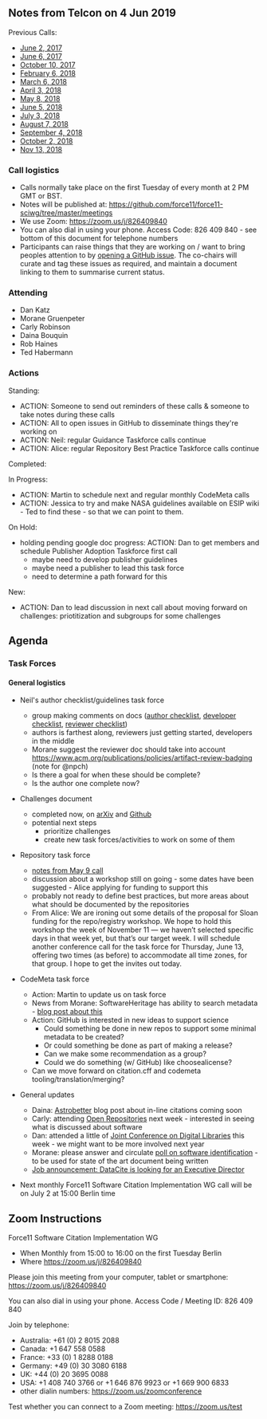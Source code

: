 ## Notes from Telcon on 4 Jun 2019

Previous Calls:
 - [June 2, 2017](https://github.com/force11/force11-sciwg/blob/master/meetings/20170602-Notes.md)
 - [June 6, 2017](https://github.com/force11/force11-sciwg/blob/master/meetings/20170606-Notes.md)
 - [October 10, 2017](https://github.com/force11/force11-sciwg/blob/master/meetings/20171010-Notes.md)
 - [February 6, 2018](https://github.com/force11/force11-sciwg/blob/master/meetings/20180206-Notes.md)
 - [March 6, 2018](https://github.com/force11/force11-sciwg/blob/master/meetings/20180306-Notes.md)
 - [April 3, 2018](https://github.com/force11/force11-sciwg/blob/master/meetings/20180403-Notes.md)
 - [May 8, 2018](https://github.com/force11/force11-sciwg/blob/master/meetings/20180508-Notes.md)
 - [June 5, 2018](https://github.com/force11/force11-sciwg/blob/master/meetings/20180605-Notes.md)
 - [July 3, 2018](https://github.com/force11/force11-sciwg/blob/master/meetings/20180703-Notes.md)
 - [August 7, 2018](https://github.com/force11/force11-sciwg/blob/master/meetings/20180807-Notes.md)
 - [September 4, 2018](https://github.com/force11/force11-sciwg/blob/master/meetings/20180904-Notes.md)
 - [October 2, 2018](https://github.com/force11/force11-sciwg/blob/master/meetings/20181002-Notes.md)
 - [Nov 13, 2018](https://github.com/force11/force11-sciwg/blob/master/meetings/20181113-Notes.md)
 
### Call logistics

 - Calls normally take place on the first Tuesday of every month at 2 PM GMT or BST.
 - Notes will be published at: https://github.com/force11/force11-sciwg/tree/master/meetings
 - We use Zoom: https://zoom.us/j/826409840
 - You can also dial in using your phone. Access Code: 826 409 840 - see bottom of this document for telephone numbers
 - Participants can raise things that they are working on / want to bring peoples attention to by [opening a GitHub issue](https://github.com/force11/force11-sciwg/issues). The co-chairs will curate and tag these issues as required, and maintain a document linking to them to summarise current status.

### Attending

* Dan Katz
* Morane Gruenpeter
* Carly Robinson
* Daina Bouquin
* Rob Haines
* Ted Habermann


### Actions

Standing:
 * ACTION: Someone to send out reminders of these calls & someone to take notes during these calls
 * ACTION: All to open issues in GitHub to disseminate things they're working on
 * ACTION: Neil: regular Guidance Taskforce calls continue
 * ACTION: Alice: regular Repository Best Practice Taskforce calls continue

Completed:
 
In Progress:
 * ACTION: Martin to schedule next and regular monthly CodeMeta calls
 * ACTION: Jessica to try and make NASA guidelines available on ESIP wiki - Ted to find these - so that we can point to them.
 
On Hold: 
 * holding pending google doc progress: ACTION: Dan to get members and schedule Publisher Adoption Taskforce first call
   * maybe need to develop publisher guidelines
   * maybe need a publisher to lead this task force
   * need to determine a path forward for this

New:
 * ACTION: Dan to lead discussion in next call about moving forward on challenges: priotitization and subgroups for some challenges
 
## Agenda


### Task Forces
  
#### General logistics

- Neil's author checklist/guidelines task force
  - group making comments on docs ([author checklist](https://docs.google.com/document/d/1ENisZeQcHdPYDTndE88CKp7gRjpjSUq2ITJ3ZBifHFM/edit?usp=sharing), [developer checklist](https://docs.google.com/document/d/15IiHljWa7Bf55FSdb4reNiIhFmZ7Ai_FmSslLB8o6ig/edit), [reviewer checklist](https://docs.google.com/document/d/1IBax3IGla6VLiY1dIiVH8V0pOJdqIigs8M_4omN0UBo/edit))
  - authors is farthest along, reviewers just getting started, developers in the middle
  - Morane suggest the reviewer doc should take into account https://www.acm.org/publications/policies/artifact-review-badging (note for @npch)
  - Is there a goal for when these should be complete?
  - Is the author one complete now?
  
- Challenges document
  - completed now, on [arXiv](https://arxiv.org/abs/1905.08674) and [Github](https://github.com/force11/force11-sciwg/tree/master/Challenges)
  - potential next steps
    - prioritize challenges
    - create new task forces/activities to work on some of them

- Repository task force
  - [notes from May 9 call](https://docs.google.com/document/d/1DriGOYmLVKmOfbttYOVPR7T61OnAt6isAG__Nsu4Veg/edit)
  - discussion about a workshop still on going - some dates have been suggested - Alice applying for funding to support this
  - probably not ready to define best practices, but more areas about what should be documented by the repositories
  - From Alice: We are ironing out some details of the proposal for Sloan funding for the repo/registry workshop. We hope to hold this workshop the week of November 11 — we haven’t selected specific days in that week yet, but that’s our target week. I will schedule another conference call for the task force for Thursday, June 13, offering two times (as before) to accommodate all time zones, for that group. I hope to get the invites out today.
  
- CodeMeta task force
  - Action: Martin to update us on task force
  - News from Morane: SoftwareHeritage has ability to search metadata - [blog post about this](https://www.softwareheritage.org/2019/05/28/mining-software-metadata-for-80-m-projects-and-even-more/)
  - Action: GitHub is interested in new ideas to support science
    - Could something be done in new repos to support some minimal metadata to be created?
    - Or could something be done as part of making a release?
    - Can we make some recommendation as a group?
    - Could we do something (w/ GitHub) like choosealicense?
  - Can we move forward on citation.cff and codemeta tooling/translation/merging?

- General updates
  - Daina: [Astrobetter](https://www.astrobetter.com) blog post about in-line citations coming soon
  - Carly: attending [Open Repositories](https://www.openrepositories.org) next week - interested in seeing what is discussed about software
  - Dan: attended a little of [Joint Conference on Digital Libraries](https://www.jcdl.org) this week - we might want to be more involved next year
  - Morane: please answer and circulate [poll on software identification](https://forms.gle/Mtg5pJMqWjh9Z5Ep8) - to be used for state of the art document being written
  - [Job announcement: DataCite is looking for an Executive Director](https://blog.datacite.org/datacite-is-looking-for-an-executive-director/)

- Next monthly Force11 Software Citation Implementation WG call will be on July 2 at 15:00 Berlin time

## Zoom Instructions

Force11 Software Citation Implementation WG
 - When    Monthly from 15:00 to 16:00 on the first Tuesday Berlin
 - Where   https://zoom.us/j/826409840

Please join this meeting from your computer, tablet or smartphone: https://zoom.us/j/826409840

You can also dial in using your phone. Access Code / Meeting ID: 826 409 840

Join by telephone: 
 - Australia: +61 (0) 2 8015 2088
 - Canada: +1 647 558 0588
 - France: +33 (0) 1 8288 0188
 - Germany: +49 (0) 30 3080 6188
 - UK: +44 (0) 20 3695 0088
 - USA: +1 408 740 3766 or +1 646 876 9923 or +1 669 900 6833
 - other dialin numbers: https://zoom.us/zoomconference
 
 Test whether you can connect to a Zoom meeting: https://zoom.us/test
